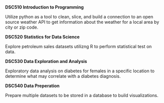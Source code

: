 **DSC510 Introduction to Programming**

Utilize python as a tool to clean, slice, and build a connection to an open source weather API to get information about the weather for a local area by city or zip code.

**DSC520 Statistics for Data Science**

Explore petroleum sales datasets utilizng R to perform statistical test on data.

**DSC530 Data Exploration and Analysis**

Exploratory data analysis on diabetes for females in a specific location to determine what may correlate with a diabetes diagnosis.

**DSC540 Data Preperation**

Prepare multiple datasets to be stored in a database to build visualizations.
